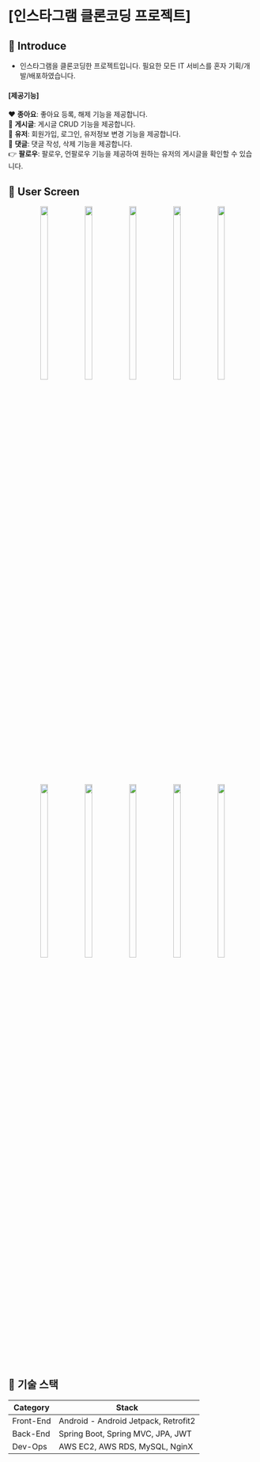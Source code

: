 # [인스타그램 클론코딩 프로젝트]
## 📢 Introduce
* 인스타그램을 클론코딩한 프로젝트입니다. 필요한 모든 IT 서비스를 혼자 기획/개발/배포하였습니다.
#### [제공기능]
♥ <b>종아요</b>: 좋아요 등록, 해제 기능을 제공합니다. <br>
📄 <b>게시글</b>: 게시글 CRUD 기능을 제공합니다. <br>
👨 <b>유저</b>: 회원가입, 로그인, 유저정보 변경 기능을 제공합니다. <br>
💬 <b>댓글</b>: 댓글 작성, 삭제 기능을 제공합니다.  <br>
👉 <b>팔로우</b>: 팔로우, 언팔로우 기능을 제공하여 원하는 유저의 게시글을 확인할 수 있습니다. <br>

## 📸 User Screen
<p align="center">
<img src="https://user-images.githubusercontent.com/55183957/209314411-0a61ce06-c6c0-4787-abe8-fcc486320815.jpg" width="17%" height="30%">
<img src="https://user-images.githubusercontent.com/55183957/209313544-e1e2f96a-9477-4fde-809e-ed137b2958fa.jpg" width="17%" height="30%">
<img src="https://user-images.githubusercontent.com/55183957/209312685-dd582366-463e-44a5-b56a-f2dd668f686b.jpg" width="17%" height="30%">
<img src="https://user-images.githubusercontent.com/55183957/209315325-4831ac0b-1f4f-4f24-8621-91f9d34e8931.jpg" width="17%" height="30%">
<img src="https://user-images.githubusercontent.com/55183957/209313469-7d64a69a-4dca-458b-85f1-962e2bb1a65a.jpg" width="17%" height="30%">
<br>
<img src="https://user-images.githubusercontent.com/55183957/209313147-29b345f5-7bfe-409a-b6d9-a41bb7169e0b.jpg" width="17%" height="30%">
<img src="https://user-images.githubusercontent.com/55183957/209312793-c02f97b1-945c-4368-9cde-e7bf332414b7.jpg" width="17%" height="30%">
<img src="https://user-images.githubusercontent.com/55183957/209312838-91f200e2-dfa6-4439-a0d4-b61e5234c5a1.jpg" width="17%" height="30%">
<img src="https://user-images.githubusercontent.com/55183957/209312821-d4d89800-07c1-4296-a7cf-b7966f0454b1.jpg" width="17%" height="30%">
<img src="https://user-images.githubusercontent.com/55183957/209316477-2c16096a-d0bd-4bc3-bcc0-e4d5000321e1.jpg" width="17%" height="30%">
</p>

## 📌 기술 스택
|Category|Stack|
|------|---|
|Front-End|Android - Android Jetpack, Retrofit2|
|Back-End|Spring Boot, Spring MVC, JPA, JWT|
|Dev-Ops|AWS EC2, AWS RDS, MySQL, NginX|
